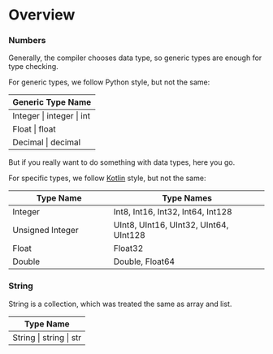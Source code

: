 # Overview

### Numbers

Generally, the compiler chooses data type, so generic types are enough for type checking.

For generic types, we follow Python style, but not the same:

| Generic Type Name         |
| ------------------------- |
| Integer \| integer \| int |
| Float \| float            |
| Decimal \| decimal        |

But if you really want to do something with data types, here you go.

For specific types, we follow [Kotlin](https://kotlinlang.org/docs/basic-types.html) style, but not the same:

<table><thead><tr><th width="183">Type Name</th><th>Type Names</th></tr></thead><tbody><tr><td>Integer</td><td>Int8, Int16, Int32, Int64, Int128</td></tr><tr><td>Unsigned Integer</td><td>UInt8, UInt16, UInt32, UInt64, UInt128</td></tr><tr><td>Float</td><td>Float32</td></tr><tr><td>Double</td><td>Double, Float64</td></tr></tbody></table>

### String

String is a collection, which was treated the same as array and list.&#x20;

| Type Name               |
| ----------------------- |
| String \| string \| str |
